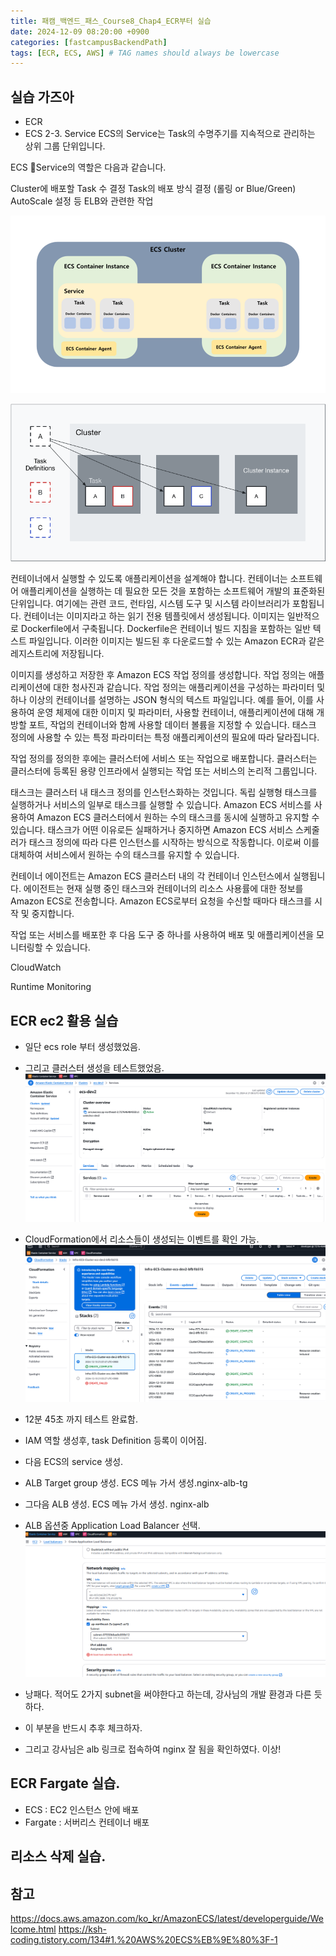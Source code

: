 ```yaml
---
title: 패캠_백엔드_패스_Course8_Chap4_ECR부터 실습
date: 2024-12-09 08:20:00 +0900
categories: [fastcampusBackendPath]
tags: [ECR, ECS, AWS] # TAG names should always be lowercase
---
```


## 실습 가즈아
* ECR
* ECS
2-3. Service
ECS의 Service는 Task의 수명주기를 지속적으로 관리하는 상위 그룹 단위입니다.

ECS Service의 역할은 다음과 같습니다.

Cluster에 배포할 Task 수 결정
Task의 배포 방식 결정 (롤링 or Blue/Green)
AutoScale 설정 등 ELB와 관련한 작업

![](assets/img/posts/2024-12-09-12-56-59.png)

![](assets/img/posts/2024-12-09-12-57-09.png)

컨테이너에서 실행할 수 있도록 애플리케이션을 설계해야 합니다. 컨테이너는 소프트웨어 애플리케이션을 실행하는 데 필요한 모든 것을 포함하는 소프트웨어 개발의 표준화된 단위입니다. 여기에는 관련 코드, 런타임, 시스템 도구 및 시스템 라이브러리가 포함됩니다. 컨테이너는 이미지라고 하는 읽기 전용 템플릿에서 생성됩니다. 이미지는 일반적으로 Dockerfile에서 구축됩니다. Dockerfile은 컨테이너 빌드 지침을 포함하는 일반 텍스트 파일입니다. 이러한 이미지는 빌드된 후 다운로드할 수 있는 Amazon ECR과 같은 레지스트리에 저장됩니다.

이미지를 생성하고 저장한 후 Amazon ECS 작업 정의를 생성합니다. 작업 정의는 애플리케이션에 대한 청사진과 같습니다. 작업 정의는 애플리케이션을 구성하는 파라미터 및 하나 이상의 컨테이너를 설명하는 JSON 형식의 텍스트 파일입니다. 예를 들어, 이를 사용하여 운영 체제에 대한 이미지 및 파라미터, 사용할 컨테이너, 애플리케이션에 대해 개방할 포트, 작업의 컨테이너와 함께 사용할 데이터 볼륨을 지정할 수 있습니다. 태스크 정의에 사용할 수 있는 특정 파라미터는 특정 애플리케이션의 필요에 따라 달라집니다.

작업 정의를 정의한 후에는 클러스터에 서비스 또는 작업으로 배포합니다. 클러스터는 클러스터에 등록된 용량 인프라에서 실행되는 작업 또는 서비스의 논리적 그룹입니다.

태스크는 클러스터 내 태스크 정의를 인스턴스화하는 것입니다. 독립 실행형 태스크를 실행하거나 서비스의 일부로 태스크를 실행할 수 있습니다. Amazon ECS 서비스를 사용하여 Amazon ECS 클러스터에서 원하는 수의 태스크를 동시에 실행하고 유지할 수 있습니다. 태스크가 어떤 이유로든 실패하거나 중지하면 Amazon ECS 서비스 스케줄러가 태스크 정의에 따라 다른 인스턴스를 시작하는 방식으로 작동합니다. 이로써 이를 대체하여 서비스에서 원하는 수의 태스크를 유지할 수 있습니다.

컨테이너 에이전트는 Amazon ECS 클러스터 내의 각 컨테이너 인스턴스에서 실행됩니다. 에이전트는 현재 실행 중인 태스크와 컨테이너의 리소스 사용률에 대한 정보를 Amazon ECS로 전송합니다. Amazon ECS로부터 요청을 수신할 때마다 태스크를 시작 및 중지합니다.

작업 또는 서비스를 배포한 후 다음 도구 중 하나를 사용하여 배포 및 애플리케이션을 모니터링할 수 있습니다.

CloudWatch

Runtime Monitoring


## ECR ec2 활용 실습
* 일단 ecs role 부터 생성했었음.

* 그리고 클러스터 생성을 테스트했었음.
![](assets/img/posts/2024-12-10-21-09-13.png)

* CloudFormation에서 리소스들이 생성되는 이벤트를 확인 가능.
![](assets/img/posts/2024-12-10-21-11-01.png)

* 12분 45초 까지 테스트 완료함.

* IAM 역할 생성후, task Definition 등록이 이어짐.
* 다음 ECS의 service 생성.
* ALB Target group 생성. ECS 메뉴 가서 생성.nginx-alb-tg
* 그다음 ALB 생성. ECS 메뉴 가서 생성. nginx-alb
 * ALB 옵션중 Application Load Balancer 선택.
![](assets/img/posts/2024-12-11-21-09-46.png)
* 낭패다. 적어도 2가지 subnet을 써야한다고 하는데, 강사님의 개발 환경과 다른 듯하다.
* 이 부분을 반드시 추후 체크하자.
* 그리고 강사님은 alb 링크로 접속하여 nginx 잘 됨을 확인하였다. 이상!
## ECR Fargate 실습.
* ECS : EC2 인스턴스 안에 배포
* Fargate : 서버리스 컨테이너 배포

## 리소스 삭제 실습.

## 참고

https://docs.aws.amazon.com/ko_kr/AmazonECS/latest/developerguide/Welcome.html
https://ksh-coding.tistory.com/134#1.%20AWS%20ECS%EB%9E%80%3F-1
